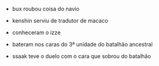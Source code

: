 - bux roubou coisa do navio
- kenshin serviu de tradutor de macaco

- conheceram o izze

- bateram nos caras do 3ª unidade do batalhão ancestral

- ssaak teve o duelo com o cara que sobrou do batalhão